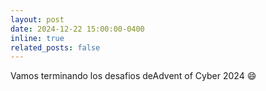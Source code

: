 ```yaml
---
layout: post
date: 2024-12-22 15:00:00-0400
inline: true
related_posts: false
---
```


Vamos terminando los desafios deAdvent of Cyber 2024 :smile:
